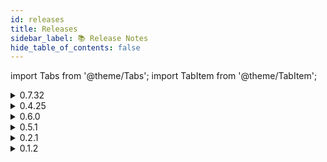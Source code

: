 ```yaml
---
id: releases
title: Releases
sidebar_label: 📚 Release Notes
hide_table_of_contents: false
---
```


import Tabs from '@theme/Tabs';
import TabItem from '@theme/TabItem';

<Tabs>

  <TabItem value="sdk" label="SDK" default>
    <details>
      <summary>0.7.32</summary>
      <p>
        <h3>🌟 Added</h3>
        <ul>
          <li>[Feature] Better in-built Docs support. Moved to TypeScript.</li>
          <li>[Feature] Polygon Mainnet Support.</li>
          <li>[Feature] Mint NFT.</li>
          <li>[Feature] Project based NFT Explore.</li>
        </ul>
        <h3>🗑️ Removed</h3>
        <ul>
          <li>[Feature] Custodial NFT Minting.</li>
        </ul>
      </p>
    </details>
    <details>
      <summary>0.4.25</summary>
      <p>
        <h3>🌟 Added</h3>
        <ul>
          <li>[Feature] Allocate pre-minted NFTs to users by email or twitter handle.</li>
          <li>[Feature] Custodial NFT Minting.</li>
          <li>[Feature] Token Gating Access Check.</li>
          <li>[Feature] DripVerse uptime check.</li>
        </ul>
      </p>
    </details>
  </TabItem>

  <TabItem value="platform" label="Platform">
    <details>
      <summary>0.6.0</summary>
      <p>
        <h3>🌟 Added</h3>
        <ul>
          <li>[Feature] NFT Pass Utility Added.</li>
        </ul>
      </p>
      <p>
        <h3>🛠️ Fixed</h3>
        <ul>
          <li>Mobile Metamask Login now working.</li>
        </ul>
      </p>
      <p>
        <h3>⑃ Changed</h3>
        <ul>
          <li>Now, both Testnet and Mainnet Networks will be accessible on DripVerse Platform.</li>
        </ul>
      </p>
    </details>
    <details>
      <summary>0.5.1</summary>
      <p>
        <h3>🌟 Added</h3>
        <ul>
          <li>[Feature] Polygon Mumbai Testnet and Mainnet Support.</li>
          <li>[Feature] Create DripVerse Protocol Account.</li>
          <li>[Feature] Metamask Browser Wallet Support.</li>
          <li>[Feature] Unstoppable Domains Support.</li>
          <li>[Feature] NFT Mint.</li>
          <li>[Feature] NFT Transfer.</li>
          <li>[Feature] NFT Add Utility.</li>
          <li>[Feature] NFT Configure Project Key.</li>
          <li>[Feature] Verify your Twitter Account.</li>
          <li>[Feature] Claim NFT minted allocated to your account via address or twitter handle.</li>
        </ul>
      </p>
    </details>
  </TabItem>

  <TabItem value="cli" label="CLI">
    <details>
      <summary>0.2.1</summary>
      <p>
        <h3>🌟 Added</h3>
        <ul>
          <li>[Feature] Upload single asset to IPFS using Spheron Network.</li>
        </ul>
      </p>
      <p>
        <h3>⑃ Changed</h3>
        <ul>
          <li>Error Handling on missing config.</li>
        </ul>
      </p>
    </details>
    <details>
      <summary>0.1.2</summary>
      <p>
        <h3>🌟 Added</h3>
        <ul>
          <li>[Feature] NFT Mint for single asset.</li>
          <li>[Feature] NFT Mint for entire directory.</li>
          <li>[Feature] Upload single asset to IPFS.</li>
          <li>[Feature] Upload all assets in a directory to IPFS.</li>
          <li>[Feature] Supports Polygon Testnet and Mainnet via Alchemy.</li>
        </ul>
      </p>
    </details>
  </TabItem>

</Tabs>
